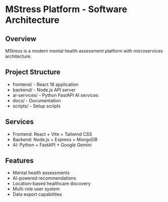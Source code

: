 # MStress Platform - Software Architecture

## Overview
MStress is a modern mental health assessment platform with microservices architecture.

## Project Structure
- frontend/ - React 18 application
- backend/ - Node.js API server  
- ai-services/ - Python FastAPI AI services
- docs/ - Documentation
- scripts/ - Setup scripts

## Services
- Frontend: React + Vite + Tailwind CSS
- Backend: Node.js + Express + MongoDB
- AI: Python + FastAPI + Google Gemini

## Features
- Mental health assessments
- AI-powered recommendations
- Location-based healthcare discovery
- Multi-role user system
- Data export capabilities
